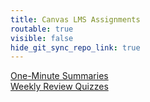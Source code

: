 ```yaml
---
title: Canvas LMS Assignments
routable: true
visible: false
hide_git_sync_repo_link: true
---
```


[One-Minute Summaries](one-minute-summaries)  
[Weekly Review Quizzes](weekly-review-quizzes)

